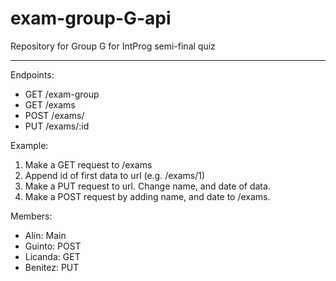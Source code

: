 # exam-group-G-api
Repository for Group G for IntProg semi-final quiz

---

Endpoints:
- GET /exam-group
- GET /exams
- POST /exams/ 
- PUT /exams/:id

Example:
1. Make a GET request to /exams
2. Append id of first data to url (e.g. /exams/1)
3. Make a PUT request to url. Change name, and date of data.
4. Make a POST request by adding name, and date to /exams.

Members:
- Alin: Main
- Guinto: POST
- Licanda: GET
- Benitez: PUT
